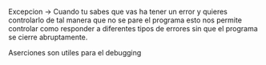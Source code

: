 Excepcion -> Cuando tu sabes que vas ha tener un error y quieres controlarlo de tal manera que no se pare el programa
esto nos permite controlar como responder a diferentes tipos de errores sin que el programa se cierre abruptamente.

Aserciones 
son utiles para el debugging 
